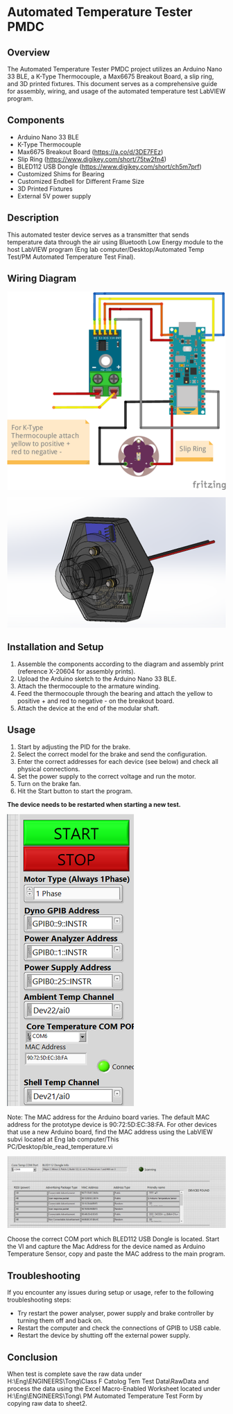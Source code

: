 # Automated Temperature Tester PMDC

## Overview
The Automated Temperature Tester PMDC project utilizes an Arduino Nano 33 BLE, a K-Type Thermocouple, a Max6675 Breakout Board, a slip ring, and 3D printed fixtures. This document serves as a comprehensive guide for assembly, wiring, and usage of the automated temperature test LabVIEW program.

## Components
- Arduino Nano 33 BLE
- K-Type Thermocouple
- Max6675 Breakout Board (https://a.co/d/3DE7FEz)
- Slip Ring (https://www.digikey.com/short/75tw2fn4)
- BLED112 USB Dongle (https://www.digikey.com/short/ch5m7prf)
- Customized Shims for Bearing
- Customized Endbell for Different Frame Size
- 3D Printed Fixtures
- External 5V power supply

## Description
This automated tester device serves as a transmitter that sends temperature data through the air using Bluetooth Low Energy module to the host LabVIEW program (Eng lab computer/Desktop/Automated Temp Test/PM Automated Temperature Test Final).

## Wiring Diagram
![Wiring Diagram Automated Temp Test](image/Wiring%20Diagram%20Automated%20Temp%20Test_bb.png)





![3D Model](image/Automated%20Temp%20Tester.png)

## Installation and Setup
1. Assemble the components according to the diagram and assembly print (reference X-20604 for assembly prints).
2. Upload the Arduino sketch to the Arduino Nano 33 BLE.
3. Attach the thermocouple to the armature winding.
4. Feed the thermocouple through the bearing and attach the yellow to positive + and red to negative - on the breakout board.
5. Attach the device at the end of the modular shaft.

## Usage
1. Start by adjusting the PID for the brake.
2. Select the correct model for the brake and send the configuration.
3. Enter the correct addresses for each device (see below) and check all physical connections.
4. Set the power supply to the correct voltage and run the motor.
5. Turn on the brake fan.
6. Hit the Start button to start the program.

**The device needs to be restarted when starting a new test.**


![Device Address](image/Device%20Address.PNG)

Note: The MAC address for the Arduino board varies. The default MAC address for the prototype device is 90:72:5D:EC:38:FA.
For other devices that use a new Arduino board, find the MAC address using the LabVIEW subvi located at Eng lab computer/This PC/Desktop/ble_read_temperature.vi


![Ble Labview VI](image/ble_read_temperature.PNG)



Choose the correct COM port which BLED112 USB Dongle is located.
Start the VI and capture the Mac Address for the device named as Arduino Temperature Sensor, copy and paste the MAC address to the main program.
## Troubleshooting
If you encounter any issues during setup or usage, refer to the following troubleshooting steps:
- Try restart the power analyser, power supply and brake controller by turning them off and back on.
- Restart the computer and check the connections of GPIB to USB cable.
- Restart the device by shutting off the external power supply.


## Conclusion
When test is complete save the raw data under H:\Eng\ENGINEERS\Tong\Class F Catolog Tem Test Data\RawData and process the data using the Excel Macro-Enabled Worksheet located under H:\Eng\ENGINEERS\Tong\ PM Automated Temperature Test Form by copying raw data to sheet2.

